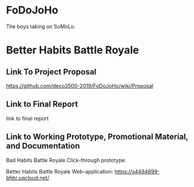 # FoDoJoHo
The boys taking on SoMoLo.

# Better Habits Battle Royale

## Link To Project Proposal
https://github.com/deco3500-2019/FoDoJoHo/wiki/Proposal

## Link to Final Report
link to final report

## Link to Working Prototype, Promotional Material, and Documentation
Bad Habits Battle Royale Click-through prototype:


Better Habits Battle Royale Web-application:
https://s4484899-bhbr.uqcloud.net/
